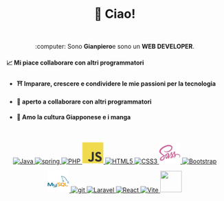 <h1 align="center">👋 Ciao!</h1>

<br/>

<p align="center">:computer: Sono <strong>Gianpiero</strong>e sono un <strong>WEB DEVELOPER</strong>.</p>

<h4> </h4>
<h4> 📈 Mi piace collaborare con altri programmatori</h4>
<ul>
	<li>
		<h4> ⛩️ Imparare, crescere e condividere le mie passioni per la tecnologia</h4>
	</li>
	<li>
		<h4> 🤝 aperto a collaborare con altri programmatori</h4>
	</li>
	<li>
		<h4> 🍜 Amo la cultura Giapponese e i manga</h4>
	</li>
</ul>

<br/>

<p align="center">
	<a href="https://www.oracle.com/java/" target="_blank" rel="noreferrer">
		<img src="https://raw.githubusercontent.com/danielcranney/readme-generator/main/public/icons/skills/java-colored.svg" width="36" height="36" alt="Java" />
	</a>
	<a href="https://cdn.worldvectorlogo.com/logos/spring-3.svg" target="_blank" rel="noreferrer">
		<img src="https://raw.githubusercontent.com/danielcranney/readme-generator/main/public/icons/skills/java-colored.svg" width="36" height="36" alt="spring" />
	</a>
	<a href="https://www.php.net/" target="_blank" rel="noreferrer">
		<img src="https://raw.githubusercontent.com/danielcranney/readme-generator/main/public/icons/skills/php-colored.svg" width="50" height="50" alt="PHP" />
	</a>
	<a href="https://developer.mozilla.org/en-US/docs/Web/JavaScript" > 
		<img src="https://raw.githubusercontent.com/devicons/devicon/master/icons/javascript/javascript-original.svg" alt="javascript" width="50" height="50"/>
	</a>
	<a href="https://developer.mozilla.org/en-US/docs/Glossary/HTML5" target="_blank" rel="noreferrer">
		<img src="https://raw.githubusercontent.com/danielcranney/readme-generator/main/public/icons/skills/html5-colored.svg" width="50" height="50" alt="HTML5" />
	</a>
	<a href="https://www.w3.org/TR/CSS/#css" target="_blank" rel="noreferrer">
		<img src="https://raw.githubusercontent.com/danielcranney/readme-generator/main/public/icons/skills/css3-colored.svg" width="50" height="50" alt="CSS3" />
	</a>
	<a href="https://sass-lang.com" > 
		<img src="https://raw.githubusercontent.com/devicons/devicon/master/icons/sass/sass-original.svg" alt="sass" width="50" height="50"/> 
	</a>
	<a href="https://getbootstrap.com/" target="_blank" rel="noreferrer">
		<img src="https://raw.githubusercontent.com/danielcranney/readme-generator/main/public/icons/skills/bootstrap-colored.svg" width="50" height="50" alt="Bootstrap" />
	</a>

</p>

<p align="center">
	<a href="https://www.mysql.com/" target="_blank" rel="noreferrer"> 
		<img src="https://raw.githubusercontent.com/devicons/devicon/master/icons/mysql/mysql-original-wordmark.svg" alt="mysql" width="50" height="50"/> 
	</a>
	<a href="https://git-scm.com/" > 
		<img src="https://www.vectorlogo.zone/logos/git-scm/git-scm-icon.svg" alt="git" width="50" height="50"/>
	</a>
	<a href="https://laravel.com/" target="_blank" rel="noreferrer">
		<img src="https://raw.githubusercontent.com/danielcranney/readme-generator/main/public/icons/skills/laravel-colored.svg" width="50" height="50" alt="Laravel" />
	</a>
	<a href="https://it.legacy.reactjs.org/" target="_blank" rel="noreferrer">
		<img src="https://upload.wikimedia.org/wikipedia/commons/a/a7/React-icon.svg" width="50" height="50" alt="React" />
	</a>
	<a href="https://vitejs.dev/" target="_blank" rel="noreferrer">
		<img src="https://raw.githubusercontent.com/danielcranney/readme-generator/main/public/icons/skills/vite-colored.svg" width="50" height="50" alt="Vite" />
	</a>
	<a href="https://code.visualstudio.com/" > 
		<img src="https://i.ibb.co/vBw3R3Q/Visual-Studio-Code.png" width="50" height="50"/>
	</a> 
</p>

<!--
- 🔭 I’m currently working on ...
- 🌱 I’m currently learning ...
- 👯 I’m looking to collaborate on ...
- 🤔 I’m looking for help with ...
- 💬 Ask me about ...
- 📫 How to reach me: ...
- 😄 Pronouns: ...
- ⚡ Fun fact: ...
-->
